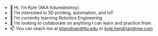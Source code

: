 - 👋 Hi, I’m Kyle (AKA futuredestroy)
- 👀 I’m interested in 3D printing, automation, and IoT
- 🌱 I’m currently learning Robotics Engineering
- 💞️ I’m looking to collaborate on anything I can learn and practice from
- 📫 You can reach me at khendrian@ltu.edu or kyle.hendrian@me.com

<!---
futuredestroy/futuredestroy is a ✨ special ✨ repository because its `README.md` (this file) appears on your GitHub profile.
You can click the Preview link to take a look at your changes.
--->
